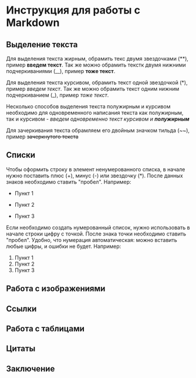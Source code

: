 # Инструкция для работы с Markdown

## Выделение текста

Для выделения текста жирным, обрамить текс двумя звездочками (**), пример **введем текст**. Так же можно обрамить текстк двумя нижними подчеркиваниями (__), пример __тоже текст__. 

Для выделения текста курсивом, обрамить текст одной звездочкой (*), пример *введем текст*. Так же можно обрамить текст одним нижним подчеркиванием (_), пример _тоже текст_.

Несколько способов выделения текста полужирным и курсивом необходимо для одновременного написания текста как полужирным, так и курсивом - _введем одновременно текст курсивом и **полужирным**_

Для зачеркивания текста обрамляем его двойным значком тильда (~~), пример ~~зачеркнутого текста~~

## Списки

Чтобы оформить строку в элемент ненумерованного списка, в начале нужно поставить плюс (+), минус (-) или звездочку (*). После данных знаков необходимо ставить "пробел". Например:
+ Пункт 1
- Пункт 2
* Пункт 3

Если необходимо создать нумерованный список, нужно использовать в начале строки цифру с точкой. После знака точки необходимо ставить "пробел". Удобно, что нумерация автоматическая: можно вставить любые цифры, и ошибки не будет. Например:
1. Пункт 1
1. Пункт 2
1. Пункт 3

## Работа с изображениями

## Ссылки



## Работа с таблицами

## Цитаты

## Заключение